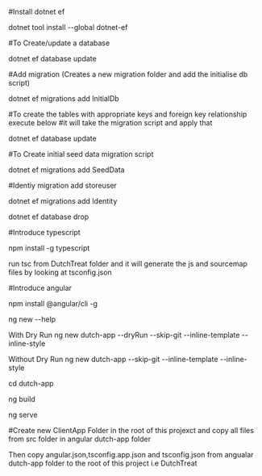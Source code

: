 ﻿#Install dotnet ef

dotnet tool install --global dotnet-ef

#To Create/update a database

dotnet ef database update

#Add migration (Creates a new migration folder and add the initialise db script)

dotnet ef migrations add InitialDb

#To create the tables with appropriate keys and foreign key relationship execute below
#it will take the migration script and apply that

dotnet ef database update


#To Create initial seed data migration script

dotnet ef migrations add SeedData


#Identiy migration add storeuser

dotnet ef migrations add Identity

dotnet ef database drop

#Introduce typescript

 npm install -g typescript

 run tsc from DutchTreat folder and it will generate the js and sourcemap files by looking at tsconfig.json

#Introduce angular

npm install @angular/cli -g

ng new --help

With Dry Run
ng new dutch-app --dryRun --skip-git --inline-template --inline-style

Without Dry Run
ng new dutch-app  --skip-git --inline-template --inline-style

cd dutch-app

ng build

ng serve

#Create new ClientApp Folder in the root of this projexct
and copy all files from src folder in angular dutch-app folder

Then copy angular.json,tsconfig.app.json and tsconfig.json from angualar dutch-app folder to
the root of this project i.e DutchTreat